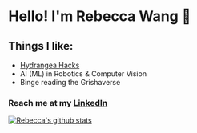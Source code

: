 # Hello! I'm Rebecca Wang 👋

## Things I like: 
* [Hydrangea Hacks](http://hydrangeahacks.tech)
* AI (ML) in Robotics & Computer Vision 
* Binge reading the Grishaverse 


### Reach me at my [LinkedIn](https://www.linkedin.com/in/rebeccawang06)

[![Rebecca's github stats](https://github-readme-stats.vercel.app/api?username=rebeccawang06)](https://github.com/rebeccawang06/github-readme-stats)
